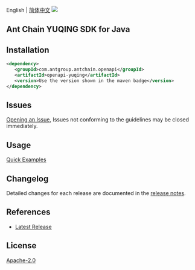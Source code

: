 English | [简体中文](README-CN.md)
![](https://aliyunsdk-pages.alicdn.com/icons/AlibabaCloud.svg)

## Ant Chain YUQING SDK for Java

## Installation

```xml
<dependency>
   <groupId>com.antgroup.antchain.openapi</groupId>
   <artifactId>openapi-yuqing</artifactId>
   <version>Use the version shown in the maven badge</version>
</dependency>
```

## Issues
[Opening an Issue](https://github.com/alipay/antchain-openapi-prod-sdk/issues/new), Issues not conforming to the guidelines may be closed immediately.

## Usage
[Quick Examples](https://github.com/alipay/antchain-openapi-prod-sdk/blob/master/docs/0-Examples-EN.md#quick-examples)

## Changelog
Detailed changes for each release are documented in the [release notes](./ChangeLog.txt).

## References
* [Latest Release](https://github.com/alipay/antchain-openapi-prod-sdk/)

## License
[Apache-2.0](http://www.apache.org/licenses/LICENSE-2.0)
